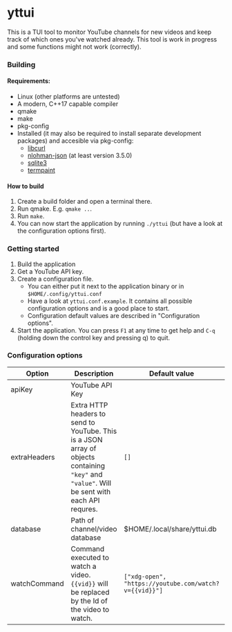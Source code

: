 yttui
===

This is a TUI tool to monitor YouTube channels for new videos and keep track of which ones you've watched already.
This tool is work in progress and some functions might not work (correctly).

### Building
#### Requirements:
* Linux (other platforms are untested)
* A modern, C++17 capable compiler
* qmake
* make
* pkg-config
* Installed (it may also be required to install separate development packages) and accesible via pkg-config:
    * [libcurl](https://curl.se)
    * [nlohman-json](https://github.com/nlohmann/json/) (at least version 3.5.0)
    * [sqlite3](https://sqlite.org)
    * [termpaint](https://termpaint.namepad.de/)

#### How to build
1. Create a build folder and open a terminal there.
1. Run qmake. E.g. `qmake ..`.
1. Run `make`.
1. You can now start the application by running `./yttui` (but have a look at the configuration options first).


### Getting started
1. Build the application
1. Get a YouTube API key.
1. Create a configuration file.
    - You can either put it next to the application binary or in `$HOME/.config/yttui.conf`
    - Have a look at `yttui.conf.example`. It contains all possible configuration options and is a good place to start.
    - Configuration default values are described in "Configuration options".
1. Start the application. You can press `F1` at any time to get help and `C-q` (holding down the control key and pressing q) to quit.


### Configuration options
|Option | Description | Default value | Required |
|-------|-------------|---------------|--------- |
| apiKey | YouTube API Key | | ✓ |
| extraHeaders | Extra HTTP headers to send to YouTube. This is a JSON array of objects containing `"key"` and `"value"`. Will be sent with each API requres. | `[]`  | ✘  |
| database | Path of channel/video database | $HOME/.local/share/yttui.db | ✘ |
| watchCommand | Command executed to watch a video. `{{vid}}` will be replaced by the Id of the video to watch. | `["xdg-open", "https://youtube.com/watch?v={{vid}}"]` | ✘ |
